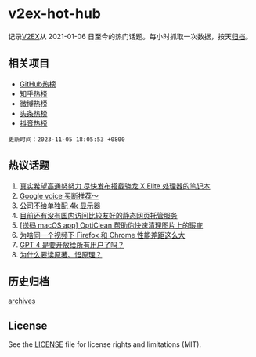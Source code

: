 # v2ex-hot-hub

 记录[V2EX](https://www.v2ex.com/)从 2021-01-06 日至今的热门话题。每小时抓取一次数据，按天[归档](archives)。
 
 ## 相关项目

- [GitHub热榜](https://github.com/snaildev/github-hot-hub)
- [知乎热榜](https://github.com/snaildev/zhihu-hot-hub)
- [微博热榜](https://github.com/snaildev/weibo-hot-hub)
- [头条热榜](https://github.com/snaildev/toutiao-hot-hub)
- [抖音热榜](https://github.com/snaildev/douyin-hot-hub)


 `更新时间：2023-11-05 18:05:53 +0800`

## 热议话题

1. [真实希望高通努努力 尽快发布搭载骁龙 X Elite 处理器的笔记本](https://www.v2ex.com/t/988772)
1. [Google voice 买断推荐～](https://www.v2ex.com/t/988634)
1. [公司不给单独配 4k 显示器](https://www.v2ex.com/t/988731)
1. [目前还有没有国内访问比较友好的静态网页托管服务](https://www.v2ex.com/t/988715)
1. [[送码 macOS app] OptiClean 帮助你快速清理图片上的瑕疵](https://www.v2ex.com/t/988676)
1. [为啥同一个视频下 Firefox 和 Chrome 性能差距这么大](https://www.v2ex.com/t/988709)
1. [GPT 4 是要开放给所有用户了吗？](https://www.v2ex.com/t/988720)
1. [为什么要读原著、悟原理？](https://www.v2ex.com/t/988761)

## 历史归档

[archives](archives)

## License

See the [LICENSE](LICENSE) file for license rights and limitations (MIT).
